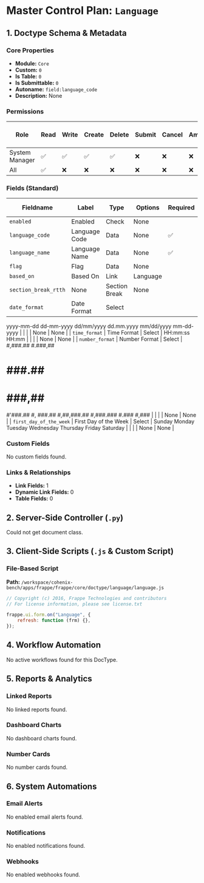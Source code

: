 # Master Control Plan: `Language`

## 1. Doctype Schema & Metadata

### Core Properties
- **Module:** `Core`
- **Custom:** `0`
- **Is Table:** `0`
- **Is Submittable:** `0`
- **Autoname:** `field:language_code`
- **Description:** None

### Permissions
| Role | Read | Write | Create | Delete | Submit | Cancel | Amend | Report | Import | Export | Print | Email | Share | Set User Perms |
|---|---|---|---|---|---|---|---|---|---|---|---|---|---|---|
| System Manager | ✅ | ✅ | ✅ | ✅ | ❌ | ❌ | ❌ | ❌ | ❌ | ❌ | ❌ | ❌ | ❌ | ❌ |
| All | ✅ | ❌ | ❌ | ❌ | ❌ | ❌ | ❌ | ❌ | ❌ | ❌ | ❌ | ❌ | ❌ | ❌ |


### Fields (Standard)
| Fieldname | Label | Type | Options | Required | Hidden | Read Only | Default | Description |
|---|---|---|---|---|---|---|---|---|
| `enabled` | Enabled | Check | None |  |  |  | 1 | None |
| `language_code` | Language Code | Data | None | ✅ |  |  | None | None |
| `language_name` | Language Name | Data | None | ✅ |  |  | None | None |
| `flag` | Flag | Data | None |  |  |  | None | None |
| `based_on` | Based On | Link | Language |  |  |  | None | None |
| `section_break_rtth` | None | Section Break | None |  |  |  | None | None |
| `date_format` | Date Format | Select | 
yyyy-mm-dd
dd-mm-yyyy
dd/mm/yyyy
dd.mm.yyyy
mm/dd/yyyy
mm-dd-yyyy |  |  |  | None | None |
| `time_format` | Time Format | Select | 
HH:mm:ss
HH:mm |  |  |  | None | None |
| `number_format` | Number Format | Select | 
#,###.##
#.###,##
# ###.##
# ###,##
#'###.##
#, ###.##
#,##,###.##
#,###.###
#.###
#,### |  |  |  | None | None |
| `first_day_of_the_week` | First Day of the Week | Select | 
Sunday
Monday
Tuesday
Wednesday
Thursday
Friday
Saturday |  |  |  | None | None |


### Custom Fields
No custom fields found.


### Links & Relationships
- **Link Fields:** 1
- **Dynamic Link Fields:** 0
- **Table Fields:** 0

## 2. Server-Side Controller (`.py`)
Could not get document class.


## 3. Client-Side Scripts (`.js` & Custom Script)
### File-Based Script
**Path:** `/workspace/cohenix-bench/apps/frappe/frappe/core/doctype/language/language.js`
```javascript
// Copyright (c) 2016, Frappe Technologies and contributors
// For license information, please see license.txt

frappe.ui.form.on("Language", {
	refresh: function (frm) {},
});

```




## 4. Workflow Automation
No active workflows found for this DocType.


## 5. Reports & Analytics
### Linked Reports
No linked reports found.


### Dashboard Charts
No dashboard charts found.


### Number Cards
No number cards found.


## 6. System Automations
### Email Alerts
No enabled email alerts found.


### Notifications
No enabled notifications found.


### Webhooks
No enabled webhooks found.
